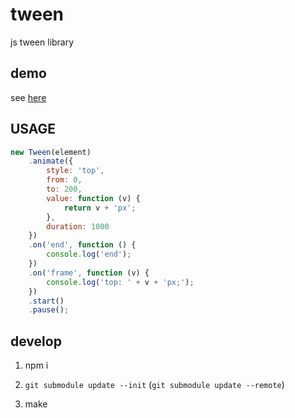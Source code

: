 # tween

js tween library

## demo

see [here](http://vivaxy.github.io/tween/demo/)

## USAGE

```js
new Tween(element)
    .animate({
        style: 'top',
        from: 0,
        to: 200,
        value: function (v) {
            return v + 'px';
        },
        duration: 1000
    })
    .on('end', function () {
        console.log('end');
    })
    .on('frame', function (v) {
        console.log('top: ' + v + 'px;');
    })
    .start()
    .pause();
```

## develop

1. npm i

2. `git submodule update --init` (`git submodule update --remote`)

3. make
